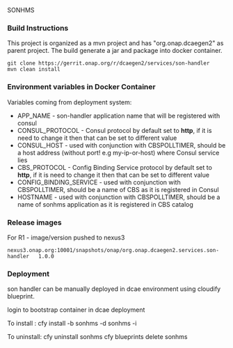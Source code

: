SONHMS 

### Build Instructions

This project is organized as a mvn project and has "org.onap.dcaegen2" as parent project. The build generate a jar and package into docker container. 

```
git clone https://gerrit.onap.org/r/dcaegen2/services/son-handler
mvn clean install
```


### Environment variables in Docker Container


Variables coming from deployment system:

- APP_NAME - son-handler application name that will be registered with consul
- CONSUL_PROTOCOL - Consul protocol by default set to **http**, if it is need to change it then that can be set to different value 
- CONSUL_HOST - used with conjunction with CBSPOLLTIMER, should be a host address (without port! e.g my-ip-or-host) where Consul service lies
- CBS_PROTOCOL - Config Binding Service protocol by default set to **http**, if it is need to change it then that can be set to different value
- CONFIG_BINDING_SERVICE - used with conjunction with CBSPOLLTIMER, should be a name of CBS as it is registered in Consul
- HOSTNAME - used with conjunction with CBSPOLLTIMER, should be a name of sonhms application as it is registered in CBS catalog

### Release images
For R1 - image/version  pushed to nexus3 
```
nexus3.onap.org:10001/snapshots/onap/org.onap.dcaegen2.services.son-handler   1.0.0
```

### Deployment
son handler can be manually deployed in dcae environment using cloudify blueprint.

login to bootstrap container in dcae deployment

To install : 
	cfy install -b sonhms -d sonhms -i <inputs filepath> <blueprint filepath> 

To uninstall:
	cfy uninstall sonhms
	cfy blueprints delete sonhms


